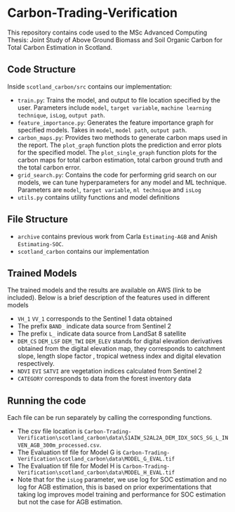 # Carbon-Trading-Verification
This repository contains code used to the MSc Advanced Computing Thesis: Joint Study of Above Ground Biomass and Soil Organic Carbon for Total Carbon Estimation in Scotland. 

## Code Structure
Inside `scotland_carbon/src` contains our implementation:
- `train.py`: Trains the model, and output to file location specified by the user. Parameters include `model`, `target variable`, `machine learning technique`, `isLog`, `output path`.
- `feature_importance.py`: Generates the feature importance graph for specified models. Takes in `model`, `model path`, `output path`.
- `carbon_maps.py`: Provides two methods to generate carbon maps used in the report. The `plot_graph` function plots the prediction and error plots for the specified model. The `plot_single_graph` function plots for the carbon maps for total carbon estimation, total carbon ground truth and the total carbon error.
- `grid_search.py`: Contains the code for performing grid search on our models, we can tune hyperparameters for any model and ML technique. Parameters are `model`, `target variable`, `ml technique` and `isLog` 
- `utils.py` contains utility functions and model definitions 


## File Structure
- `archive` contains previous work from Carla `Estimating-AGB` and Anish `Estimating-SOC`.
- `scotland_carbon` contains our implementation

## Trained Models
The trained models and the results are available on AWS (link to be included). Below is a brief description of the features used in different models
- `VH_1` `VV_1` corresponds to the Sentinel 1 data obtained
- The prefix `BAND_` indicate data source from Sentinel 2
- The prefix `L_` indicate data source from LandSat 8 satellite
- `DEM_CS` `DEM_LSF` `DEM_TWI` `DEM_ELEV` stands for digital elevation derivatives obtained from the digital elevation map, they corresponds to catchment slope, length slope factor , tropical wetness index and digital elevation respectively.
- `NDVI` `EVI` `SATVI` are vegetation indices calculated from Sentinel 2
- `CATEGORY` corresponds to data from the forest inventory data

## Running the code
Each file can be run separately by calling the corresponding functions. 
- The csv file location is `Carbon-Trading-Verification\scotland_carbon\data\S1AIW_S2AL2A_DEM_IDX_SOCS_SG_L_INVEN_AGB_300m_processed.csv`.
- The Evaluation tif file for Model G is `Carbon-Trading-Verification\scotland_carbon\data\MODEL_G_EVAL.tif`
- The Evaluation tif file for Model H is `Carbon-Trading-Verification\scotland_carbon\data\MODEL_H_EVAL.tif`
- Note that for the `isLog` parameter, we use log for SOC estimation and no log for AGB estimation, this is based on prior experimentations that taking log improves model training and performance for SOC estimation but not the case for AGB estimation. 
